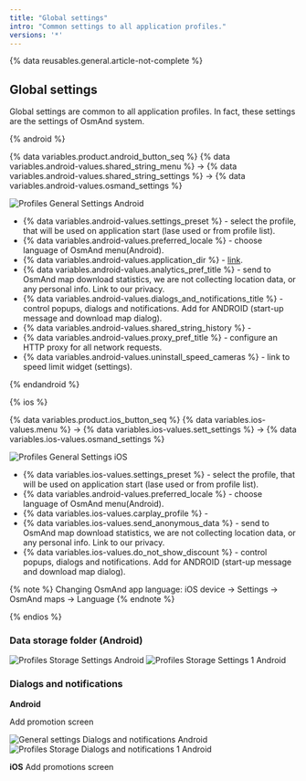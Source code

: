 ```yaml
---
title: "Global settings"
intro: "Common settings to all application profiles."
versions: '*'
---
```


{% data reusables.general.article-not-complete %}

## Global settings

Global settings are common to all application profiles. In fact, these settings are the settings of OsmAnd system.

{% android %}

{% data variables.product.android_button_seq %} {% data variables.android-values.shared_string_menu %} → {% data variables.android-values.shared_string_settings %} → {% data variables.android-values.osmand_settings %}

![Profiles General Settings Android](/assets/images/personal/profiles/general_settings_android.png)

- {% data variables.android-values.settings_preset %} - select the profile, that will be used on application start (lase used or from profile list).
- {% data variables.android-values.preferred_locale %} - choose language of OsmAnd menu(Android).
- {% data variables.android-values.application_dir %} - [link](/osmand/personal/global-settings#data-storage-folder-android).
- {% data variables.android-values.analytics_pref_title %} - send to OsmAnd map download statistics, we are not collecting location data, or any personal info. Link to our privacy.
- {% data variables.android-values.dialogs_and_notifications_title %} - control popups, dialogs and notifications. Add for ANDROID (start-up message and download map dialog).
- {% data variables.android-values.shared_string_history %} - 
- {% data variables.android-values.proxy_pref_title %} - configure an HTTP proxy for all network requests.
- {% data variables.android-values.uninstall_speed_cameras %} - link to speed limit widget (settings).

{% endandroid %}

{% ios %}

{% data variables.product.ios_button_seq %} {% data variables.ios-values.menu %} → {% data variables.ios-values.sett_settings %} → {% data variables.ios-values.osmand_settings %}

![Profiles General Settings iOS](/assets/images/personal/profiles/general_settings_ios.png)

- {% data variables.ios-values.settings_preset %} - select the profile, that will be used on application start (lase used or from profile list).
- {% data variables.android-values.preferred_locale %} - choose language of OsmAnd menu(Android).
- {% data variables.ios-values.carplay_profile %} - 
- {% data variables.ios-values.send_anonymous_data %} - send to OsmAnd map download statistics, we are not collecting location data, or any personal info. Link to our privacy.
- {% data variables.ios-values.do_not_show_discount %} - control popups, dialogs and notifications. Add for ANDROID (start-up message and download map dialog).

{% note %}
Changing OsmAnd app language: iOS device -> Settings -> OsmAnd maps -> Language
{% endnote %}

{% endios %}


### Data storage folder (Android)

![Profiles Storage Settings Android](/assets/images/personal/profiles/general_settings_storage_android.png) ![Profiles Storage Settings 1 Android](/assets/images/personal/profiles/general_settings_storage_1_android.png)

### Dialogs and notifications

**Android**

Add promotion screen

![General settings Dialogs and notifications Android](/assets/images/personal/profiles/general_settings_dialogs_android.png) ![Profiles Storage Dialogs and notifications 1 Android](/assets/images/personal/profiles/general_settings_dialogs_android_1.png)

**iOS**
Add promotions screen

